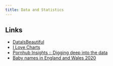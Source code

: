 ```yaml
---
title: Data and Statistics
---
```


## Links

- [DataIsBeautiful](https://www.reddit.com/r/dataisbeautiful/)
- [I Love Charts](https://ilovecharts.tumblr.com/)
- [Pornhub Insights :: Digging deep into the data](https://www.pornhub.com/insights/)
- [Baby names in England and Wales 2020](https://www.ons.gov.uk/peoplepopulationandcommunity/birthsdeathsandmarriages/livebirths/bulletins/babynamesenglandandwales/2020)
